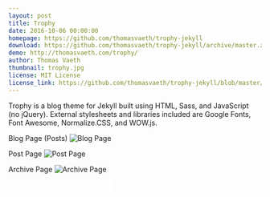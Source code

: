 ```yaml
---
layout: post
title: Trophy
date: 2016-10-06 00:00:00
homepage: https://github.com/thomasvaeth/trophy-jekyll
download: https://github.com/thomasvaeth/trophy-jekyll/archive/master.zip
demo: http://thomasvaeth.com/trophy/
author: Thomas Vaeth
thumbnail: trophy.jpg
license: MIT License
license_link: https://github.com/thomasvaeth/trophy-jekyll/blob/master/LICENSE.txt
---
```


Trophy is a blog theme for Jekyll built using HTML, Sass, and
JavaScript (no jQuery). External stylesheets and libraries included are
Google Fonts, Font Awesome, Normalize.CSS, and WOW.js.

Blog Page (Posts)
![Blog Page](http://www.urbaninfluence.com/wp-content/uploads/2016/09/trophy-index.jpg "Desktop screenshot")

Post Page
![Post Page](http://www.urbaninfluence.com/wp-content/uploads/2016/09/trophy-post.jpg "Desktop screenshot")

Archive Page
![Archive Page](http://www.urbaninfluence.com/wp-content/uploads/2016/09/trophy-archive.jpg "Desktop screenshot")

<iframe
src="//ghbtns.com/github-btn.html?user=thomasvaeth&repo=trophy-jekyll&type=star&count=true&size=small"
allowtransparency="true" frameborder="0" scrolling="0" width="110px"
height="20px"></iframe>

<iframe
src="//ghbtns.com/github-btn.html?user=thomasvaeth&repo=trophy-jekyll&type=fork&count=true&size=small"
allowtransparency="true" frameborder="0" scrolling="0" width="95px"
height="20px"></iframe>
